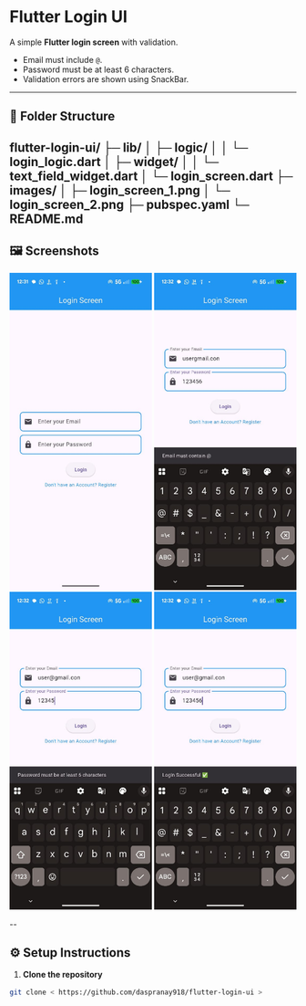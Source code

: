 # Flutter Login UI

A simple **Flutter login screen** with validation.  
- Email must include `@`.  
- Password must be at least 6 characters.  
- Validation errors are shown using SnackBar.  

---

## 📁 Folder Structure

flutter-login-ui/
├─ lib/
│ ├─ logic/
│ │ └─ login_logic.dart
│ ├─ widget/
│ │ └─ text_field_widget.dart
│ └─ login_screen.dart
├─ images/
│ ├─ login_screen_1.png
│ └─ login_screen_2.png
├─ pubspec.yaml
└─ README.md
--
## 🖼 Screenshots
<p align="center">
<img src="images/login_page.jpg" width="250" />
<img src="images/@_error.jpg" width="250" />
<img src="images/pass_error.jpg" width="250" />
<img src="images/login_successful.jpg" width="250" />
</p>
--



## ⚙️ Setup Instructions

1. **Clone the repository**

```bash
git clone < https://github.com/daspranay918/flutter-login-ui >


